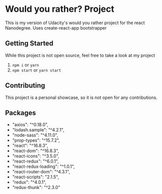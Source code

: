 # Would you rather? Project
This is my version of Udacity's would you rather
project for the react Nanodegree. Uses create-react-app bootstrapper

## Getting Started
While this project is not open source, feel free to take a look
at my project

1. `npm i` or `yarn`
2. `npm start` or `yarn start`

## Contributing
This project is a personal showcase, so it is not open for any
contributions.

## Packages
- "axios": "^0.18.0",
- "lodash.sample": "^4.2.1",
- "node-sass": "^4.11.0",
- "prop-types": "^15.7.2",
- "react": "^16.8.3",
- "react-dom": "^16.8.3",
- "react-icons": "^3.5.0",
- "react-redux": "^6.0.1",
- "react-redux-loading": "^1.0.1",
- "react-router-dom": "^4.3.1",
- "react-scripts": "2.1.5",
- "redux": "^4.0.1",
- "redux-thunk": "^2.3.0"
